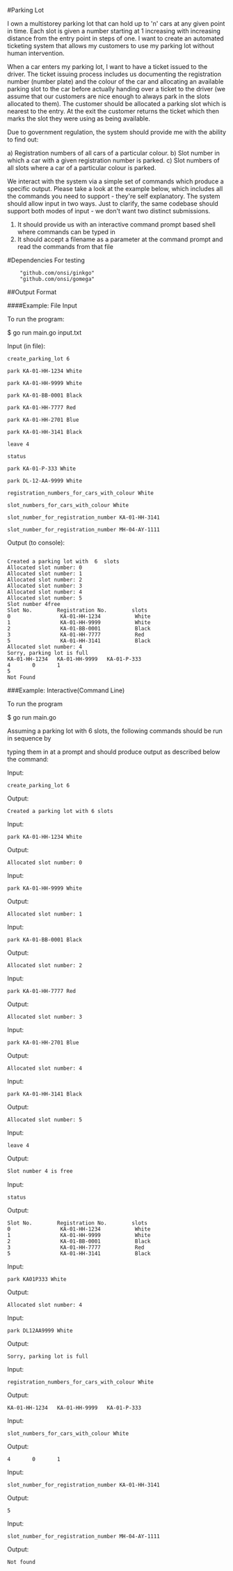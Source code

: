 #Parking Lot

I own a multi­storey parking lot that can hold up to 'n' cars at any given point in time. Each slot is given a number starting at 1 increasing with increasing distance from the entry point in steps of one. I want to create an automated ticketing system that allows my customers to use my parking lot without human intervention.

When a car enters my parking lot, I want to have a ticket issued to the driver. The ticket issuing process includes us documenting the registration number (number plate) and the colour of the car and allocating an available parking slot to the car before actually handing over a ticket to the driver (we assume that our customers are nice enough to always park in the slots allocated to them). The customer should be allocated a parking slot which is nearest to the entry. At the exit the customer returns the ticket which then marks the slot they were using as being available.

Due to government regulation, the system should provide me with the ability to find out:

a) Registration numbers of all cars of a particular colour.
b) Slot number in which a car with a given registration number is parked.
c) Slot numbers of all slots where a car of a particular colour is parked.

We interact with the system via a simple set of commands which produce a specific output. Please take a look at the example below, which includes all the commands you need to support - they're self explanatory. The system should allow input in two ways. Just to clarify, the same codebase should support both modes of input - we don't want two distinct submissions.

1) It should provide us with an interactive command prompt based shell where commands can be typed in
2) It should accept a filename as a parameter at the command prompt and read the commands from that file

#Dependencies
For testing
```
    "github.com/onsi/ginkgo"
    "github.com/onsi/gomega"
```

##Output Format

####Example: File Input

To run the program:

$ go run main.go input.txt

Input (in file):

```
create_parking_lot 6

park KA-01-HH-1234 White

park KA-01-HH-9999 White

park KA-01-BB-0001 Black

park KA-01-HH-7777 Red

park KA-01-HH-2701 Blue

park KA-01-HH-3141 Black

leave 4

status

park KA-01-P-333 White

park DL-12-AA-9999 White

registration_numbers_for_cars_with_colour White

slot_numbers_for_cars_with_colour White

slot_number_for_registration_number KA-01-HH-3141

slot_number_for_registration_number MH-04-AY-1111
```

Output (to console):

```

Created a parking lot with  6  slots
Allocated slot number: 0
Allocated slot number: 1
Allocated slot number: 2
Allocated slot number: 3
Allocated slot number: 4
Allocated slot number: 5
Slot number 4free
Slot No.        Registration No.        slots
0                KA-01-HH-1234           White
1                KA-01-HH-9999           White
2                KA-01-BB-0001           Black
3                KA-01-HH-7777           Red
5                KA-01-HH-3141           Black
Allocated slot number: 4
Sorry, parking lot is full
KA-01-HH-1234   KA-01-HH-9999   KA-01-P-333
4       0       1
5
Not Found
```

###Example: Interactive(Command Line)

To run the program

$ go run main.go

Assuming a parking lot with 6 slots, the following commands should be run in sequence by

typing them in at a prompt and should produce output as described below the command:

Input:

```
create_parking_lot 6
```

Output:

```
Created a parking lot with 6 slots
```

Input:

```
park KA-01-HH-1234 White
```

Output:

```
Allocated slot number: 0
```

Input:

```
park KA-01-HH-9999 White
```

Output:

```
Allocated slot number: 1
```

Input:

```
park KA-01-BB-0001 Black
```

Output:

```
Allocated slot number: 2
```

Input:

```
park KA-01-HH-7777 Red
```

Output:

```
Allocated slot number: 3
```

Input:

```
park KA-01-HH-2701 Blue
```

Output:

```
Allocated slot number: 4
```

Input:

```
park KA-01-HH-3141 Black
```

Output:

```
Allocated slot number: 5
```

Input:

```
leave 4
```

Output:

```sh
Slot number 4 is free
```

Input:

```
status
```

Output:

```
Slot No.        Registration No.        slots
0                KA-01-HH-1234           White
1                KA-01-HH-9999           White
2                KA-01-BB-0001           Black
3                KA-01-HH-7777           Red
5                KA-01-HH-3141           Black
```

Input:

```
park KA­01­P­333 White
```

Output:

```
Allocated slot number: 4
```

Input:

```
park DL­12­AA­9999 White
```

Output:

```
Sorry, parking lot is full
```

Input:

```
registration_numbers_for_cars_with_colour White
```

Output:

```
KA-01-HH-1234   KA-01-HH-9999   KA-01-P-333
```

Input:

```
slot_numbers_for_cars_with_colour White
```

Output:

```
4       0       1
```

Input:

```
slot_number_for_registration_number KA-01-HH-3141
```

Output:

```
5
```

Input:

```
slot_number_for_registration_number MH-04-AY-1111
```

Output:

```
Not found
```



